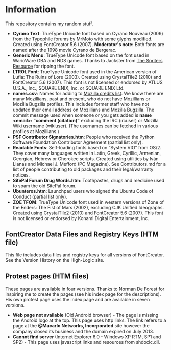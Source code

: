 ﻿# Information
This repository contains my random stuff.
* **Cyrano Text**: TrueType Unicode font based on Cyrano Nouveau (2009) from the Typophile forums by MrMoto with some glyphs modified. Created using FontCreator 5.6 (2007). **Moderator's note:** Both fonts are named after the 1998 movie Cyrano de Bergerac.
* **Generic Menu**: TrueType Unicode font based on the font used in WarioWare GBA and NDS games. Thanks to Jackster from [The Spriters Resource](https://www.spriters-resource.com) for ripping the font.
* **LTROL Font**: TrueType Unicode font used in the American version of Lufia: The Ruins of Lore (2003). Created using CrystalTile2 (2010) and FontCreator 5.6 (2007). This font is not licensed or endorsed by ATLUS U.S.A., Inc., SQUARE ENIX, Inc. or SQUARE ENIX Ltd.
* **names.csv**: Names for adding to [Mozilla credits list](https://www.mozilla.org/credits). We know there are many Mozillians, past and present, who do not have Mozillians or Mozilla Bugzilla profiles. This includes former staff who have not updated their email address on Mozillians and Mozilla Bugzilla. The commit message used when someone or you gets added is **name &lt;email&gt;: "comment (citation)"** excluding the IRC (ircuser) or Mozilla Wiki username (wikiuser). (The usernames can be fetched in various profiles at Mozillians.)
* **PSF Contributor Signatories.htm**: People who received the Python Software Foundation Contributor Agreement (partial list only).
* **Readable Fonts**: Self-loading fonts based on “System VIO” from OS/2. They cover many languages written in Latin, Greek, Cyrillic, Armenian, Georgian, Hebrew or Cherokee scripts. Created using utilities by Iván Llanas and Michael J. Mefford (PC Magazine). See Contributors.md for a list of people contributing to old packages and their legal/warranty notices.
* **SitePal Forum Drug Words.htm**: Toothpastes, drugs and medicine used to spam the old SitePal forum.
* **Ubunteros.htm**: Launchpad users who signed the Ubuntu Code of Conduct (partial list only).
* **ZOE TFOM**: TrueType Unicode font used in western versions of Zone of the Enders: The Fist of Mars (2002), excluding CJK Unified Ideographs. Created using CrystalTile2 (2010) and FontCreator 5.6 (2007). This font is not licensed or endorsed by Konami Digital Entertainment, Inc.

## FontCreator Data Files and Registry Keys (HTM file)
This file includes data files and registry keys for all versions of FontCreator. See the Version History on the High-Logic site.

## Protest pages (HTM files)
These pages are available in four versions. Thanks to Norman De Forest for inspiring me to create the pages (see his index page for the descriptions). His own protest page uses the index page and are available in seven versions.

* **Web page not available** (Old Android browser) - The page is missing the Android logo at the top. This page uses http links. The link refers to a page at the **@Macarlo Networks, Incorporated** site however the company closed its business and the domain expired on July 2013.
* **Cannot find server** (Internet Explorer 6.0 - Windows XP RTM, SP1 and SP2) - This page uses javascript links and resources from shdoclc.dll.
